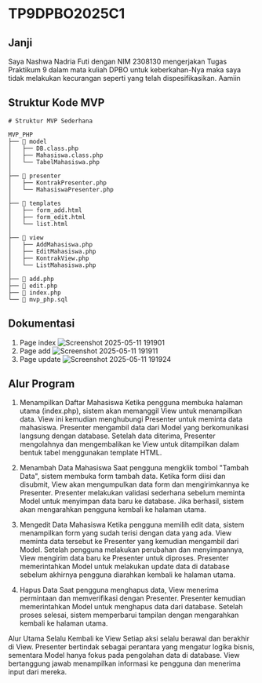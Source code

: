 # TP9DPBO2025C1

## Janji
Saya Nashwa Nadria Futi dengan NIM 2308130 mengerjakan Tugas Praktikum 9 dalam mata kuliah DPBO untuk keberkahan-Nya maka saya tidak melakukan kecurangan seperti yang telah dispesifikasikan. Aamiin

## Struktur Kode MVP
```
# Struktur MVP Sederhana

MVP_PHP
├── 📂 model
│   ├── DB.class.php 
│   ├── Mahasiswa.class.php
│   └── TabelMahasiswa.php 
│
├── 📂 presenter
│   ├── KontrakPresenter.php
│   └── MahasiswaPresenter.php
│
├── 📂 templates
│   ├── form_add.html
│   ├── form_edit.html
│   └── list.html
│
├── 📂 view
│   ├── AddMahasiswa.php
│   ├── EditMahasiswa.php
│   ├── KontrakView.php
│   └── ListMahasiswa.php
│
├── 📄 add.php
├── 📄 edit.php
├── 📄 index.php
└── 📄 mvp_php.sql
```

## Dokumentasi
1. Page index
![Screenshot 2025-05-11 191901](https://github.com/user-attachments/assets/eaf20e63-44a9-4c10-af9e-6682dc7c362a)
2. Page add
![Screenshot 2025-05-11 191911](https://github.com/user-attachments/assets/3cc924c5-0e37-4d41-a867-802a7981702e)
3. Page update
![Screenshot 2025-05-11 191924](https://github.com/user-attachments/assets/bf8a21d8-4b3d-4120-b6d0-c14823daf211)

## Alur Program
1. Menampilkan Daftar Mahasiswa
Ketika pengguna membuka halaman utama (index.php), sistem akan memanggil View untuk menampilkan data. View ini kemudian menghubungi Presenter untuk meminta data mahasiswa. Presenter mengambil data dari Model yang berkomunikasi langsung dengan database. Setelah data diterima, Presenter mengolahnya dan mengembalikan ke View untuk ditampilkan dalam bentuk tabel menggunakan template HTML.

2. Menambah Data Mahasiswa
Saat pengguna mengklik tombol "Tambah Data", sistem membuka form tambah data. Ketika form diisi dan disubmit, View akan mengumpulkan data form dan mengirimkannya ke Presenter. Presenter melakukan validasi sederhana sebelum meminta Model untuk menyimpan data baru ke database. Jika berhasil, sistem akan mengarahkan pengguna kembali ke halaman utama.
4. Mengedit Data Mahasiswa
Ketika pengguna memilih edit data, sistem menampilkan form yang sudah terisi dengan data yang ada. View meminta data tersebut ke Presenter yang kemudian mengambil dari Model. Setelah pengguna melakukan perubahan dan menyimpannya, View mengirim data baru ke Presenter untuk diproses. Presenter memerintahkan Model untuk melakukan update data di database sebelum akhirnya pengguna diarahkan kembali ke halaman utama.

5. Hapus Data
Saat pengguna menghapus data, View menerima permintaan dan memverifikasi dengan Presenter. Presenter kemudian memerintahkan Model untuk menghapus data dari database. Setelah proses selesai, sistem memperbarui tampilan dengan mengarahkan kembali ke halaman utama.

Alur Utama Selalu Kembali ke View
Setiap aksi selalu berawal dan berakhir di View. Presenter bertindak sebagai perantara yang mengatur logika bisnis, sementara Model hanya fokus pada pengolahan data di database. View bertanggung jawab menampilkan informasi ke pengguna dan menerima input dari mereka.
